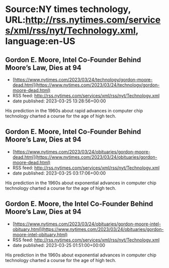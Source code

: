 # Source:NY times technology, URL:http://rss.nytimes.com/services/xml/rss/nyt/Technology.xml, language:en-US

## Gordon E. Moore, Intel Co-Founder Behind Moore’s Law, Dies at 94
 - [https://www.nytimes.com/2023/03/24/technology/gordon-moore-dead.html](https://www.nytimes.com/2023/03/24/technology/gordon-moore-dead.html)
 - RSS feed: http://rss.nytimes.com/services/xml/rss/nyt/Technology.xml
 - date published: 2023-03-25 13:28:56+00:00

His prediction in the 1960s about rapid advances in computer chip technology charted a course for the age of high tech.

## Gordon E. Moore, Intel Co-Founder Behind Moore’s Law, Dies at 94
 - [https://www.nytimes.com/2023/03/24/obituaries/gordon-moore-dead.html](https://www.nytimes.com/2023/03/24/obituaries/gordon-moore-dead.html)
 - RSS feed: http://rss.nytimes.com/services/xml/rss/nyt/Technology.xml
 - date published: 2023-03-25 03:17:06+00:00

His prediction in the 1960s about exponential advances in computer chip technology charted a course for the age of high tech.

## Gordon E. Moore, the Intel Co-Founder Behind Moore’s Law, Dies at 94
 - [https://www.nytimes.com/2023/03/24/obituaries/gordon-moore-intel-obituary.html](https://www.nytimes.com/2023/03/24/obituaries/gordon-moore-intel-obituary.html)
 - RSS feed: http://rss.nytimes.com/services/xml/rss/nyt/Technology.xml
 - date published: 2023-03-25 01:51:00+00:00

His prediction in the 1960s about exponential advances in computer chip technology charted a course for the age of high tech.

